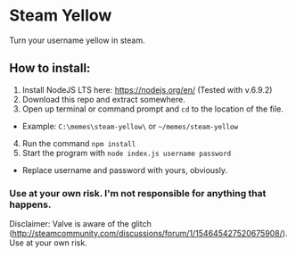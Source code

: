 # Steam Yellow
Turn your username yellow in steam.

## How to install:
1. Install NodeJS LTS here: https://nodejs.org/en/ (Tested with v.6.9.2)
2. Download this repo and extract somewhere.
3. Open up terminal or command prompt and `cd` to the location of the file. 
  * Example: `C:\memes\steam-yellow\` or `~/memes/steam-yellow`
4. Run the command `npm install`
5. Start the program with `node index.js username password`
  * Replace username and password with yours, obviously.

### Use at your own risk. I'm not responsible for anything that happens. 

Disclaimer: Valve is aware of the glitch (http://steamcommunity.com/discussions/forum/1/154645427520675908/). Use at your own risk. 
